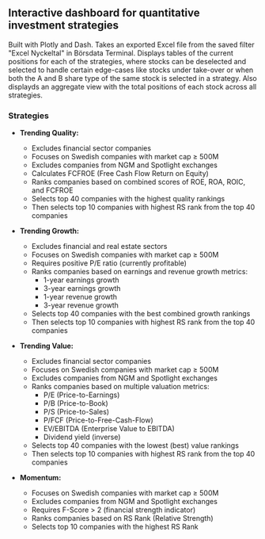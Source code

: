 ## Interactive dashboard for quantitative investment strategies

Built with Plotly and Dash. Takes an exported Excel file from the saved filter "Excel Nyckeltal" in Börsdata Terminal. Displays tables of the current positions for each of the strategies, where stocks can be deselected and selected to handle certain edge-cases like stocks under take-over or when both the A and B share type of the same stock is selected in a strategy. Also displayds an aggregate view with the total positions of each stock across all strategies.

### Strategies

* **Trending Quality:**

  * Excludes financial sector companies
  * Focuses on Swedish companies with market cap ≥ 500M
  * Excludes companies from NGM and Spotlight exchanges
  * Calculates FCFROE (Free Cash Flow Return on Equity)
  * Ranks companies based on combined scores of ROE, ROA, ROIC, and FCFROE
  * Selects top 40 companies with the highest quality rankings
  * Then selects top 10 companies with highest RS rank from the top 40 companies
* **Trending Growth:**

  * Excludes financial and real estate sectors
  * Focuses on Swedish companies with market cap ≥ 500M
  * Requires positive P/E ratio (currently profitable)
  * Ranks companies based on earnings and revenue growth metrics:
    * 1-year earnings growth
    * 3-year earnings growth
    * 1-year revenue growth
    * 3-year revenue growth
  * Selects top 40 companies with the best combined growth rankings
  * Then selects top 10 companies with highest RS rank from the top 40 companies
* **Trending Value:**

  * Excludes financial sector companies
  * Focuses on Swedish companies with market cap ≥ 500M
  * Excludes companies from NGM and Spotlight exchanges
  * Ranks companies based on multiple valuation metrics:
    * P/E (Price-to-Earnings)
    * P/B (Price-to-Book)
    * P/S (Price-to-Sales)
    * P/FCF (Price-to-Free-Cash-Flow)
    * EV/EBITDA (Enterprise Value to EBITDA)
    * Dividend yield (inverse)
  * Selects top 40 companies with the lowest (best) value rankings
  * Then selects top 10 companies with highest RS rank from the top 40 companies
* **Momentum:**

  * Focuses on Swedish companies with market cap ≥ 500M
  * Excludes companies from NGM and Spotlight exchanges
  * Requires F-Score > 2 (financial strength indicator)
  * Ranks companies based on RS Rank (Relative Strength)
  * Selects top 10 companies with the highest RS Rank
